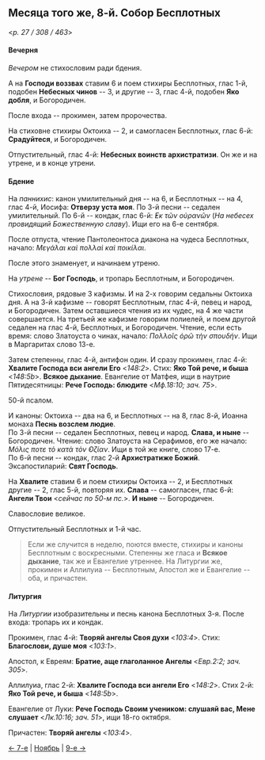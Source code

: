 
## Месяца того же, 8-й. Собор Бесплотных

<*p. 27 / 308 / 463*>

#### Вечерня

*Вечером* не стихословим ради бдения. 

А на **Господи воззвах** ставим 6 и поем стихиры Бесплотных, глас 1-й, подобен **Небесных чинов** -- 3, 
и другие -- 3, глас 4-й, подобен **Яко добля**, и Богородичен. 

После входа -- прокимен, затем пророчества. 

На стиховне стихиры Октоиха -- 2, и самогласен Бесплотных, глас 6-й: **Срадуйтеся**, и Богородичен.

Отпустительный, глас 4-й: **Небесных воинств архистратизи**. 
Он же и на утрене, и в конце утрени.  

#### Бдение

На *паннихис*: канон умилительный дня -- на 6, и Бесплотных -- на 4, глас 4-й, Иосифа: **Отверзу уста моя**. 
По 3-й песни -- седален умилительный. 
По 6-й -- кондак, глас 6-й: *̓Εκ τῶν οὐρανῶν* (*На небесех провидящий Божественную славу*). Ищи его на 
6-е сентября. 

После отпуста, чтение Пантолеонтоса диакона на чудеса Бесплотных, начало: *Μεγάλαι καὶ πολλαὶ καὶ ποικίλαι*. 

После этого знаменует, и начинаем утреню. 

На *утрене* -- **Бог Господь**, и тропарь Бесплотным, и Богородичен. 

Стихословия, рядовые 3 кафизмы. 
И на 2-х говорим седальны Октоиха дня. 
А на 3-й кафизме -- говорят Бесплотным, глас 4-й, певец и народ, и Богородичен. 
Затем оставшиеся чтения из их чудес, на 4 же части совершается. 
На третьей же кафизме говорим полиелей, и поем другой седален на глас 4-й, Бесплотных, и Богородичен. 
Чтение, если есть время: слово Златоуста о чинах, начало: *Πολλοῖς ὁρῶ τὴν σπουδήν*. Ищи в Маргаритах 
слово 13-е.     

Затем степенны, глас 4-й, антифон один. 
И сразу прокимен, глас 4-й: **Хвалите Господа вси ангели Его** <*148:2*>. 
Стих: **Яко Той рече, и быша** <*148:5b*>. 
**Всякое дыхание**. 
Евангелие от Матфея, ищи в наутрие Пятидесятницы: **Рече Господь: блюдите** <*Мф.18:10; зач. 75*>. 

50-й псалом. 

И каноны: Октоиха -- два на 6, и Бесплотных -- на 8, глас 8-й, Иоанна монаха **Песнь возслем людие**.  
По 3-й песни -- седален Бесплотных, певец и народ. **Слава, и ныне** -- Богородичен. 
Чтение: слово Златоуста на Серафимов, его же начало: *Μόλις ποτε τὸ κατὰ τὸν ̓Οζίαν*. Ищи в 
той же книге, слово 17-е.   
По 6-й песни -- кондак, глас 2-й **Архистратиже Божий**. 
Эксапостиларий: **Свят Господь**. 

На **Хвалите** ставим 6 и поем стихиры Октоиха -- 2, и Бесплотных другие -- 2, глас 5-й, повторяя их. 
**Слава** -- самогласен, глас 6-й: **Ангели Твои** <*сейчас по 50-м пс.*>. 
**И ныне** -- Богородичен. 

Славословие великое. 

Отпустительный Бесплотных и 1-й час.  

> Если же случится в неделю, поются вместе, стихиры и каноны Бесплотным с воскресными. Степенны же 
> гласа и **Всякое дыхание**, так же и Евангелие утреннее. На Литургии же, прокимен и Аллилуиа -- 
> Бесплотным, Апостол же и Евангелие -- оба, и причастен. 

#### Литургия

На *Литургии* изобразительны и песнь канона Бесплотных 3-я. 
После входа: тропарь их и кондак. 

Прокимен, глас 4-й: **Творяй ангелы Своя духи** <*103:4*>. 
Стих: **Благослови, душе моя** <*103:1*>. 

Апостол, к Евреям: **Братие, аще глаголанное Ангелы** <*Евр.2:2; зач. 305*>. 

Аллилуиа, глас 2-й: **Хвалите Господа вси ангели Его** <*148:2*>. 
Стих 2-й: **Яко Той рече, и быша** <*148:5b*>.   

Евангелие от Луки: **Рече Господь Своим учеником: слушаяй вас, Мене слушает** <*Лк.10:16; зач. 51*>, 
ищи 18-го октября. 

Причастен: **Творяй ангелы** <*103:4*>. 

[← 7-е](11_07_EUR.ru.md) | [Ноябрь](README.md#8-й) | [9-е →](11_09_EUR.ru.md)
